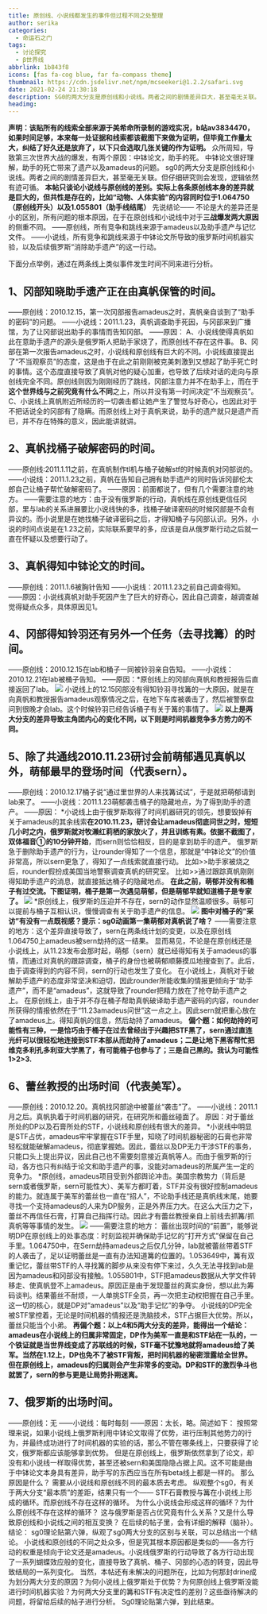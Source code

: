 ```yaml
---
title: 原创线、小说线都发生的事件但过程不同之处整理
author: serika
categories:
  - 命运石之门
tags:
  - 讨论探究
  - β世界线
abbrlink: 1b843f8
icons: [fas fa-cog blue, far fa-compass theme]
thumbnail: https://cdn.jsdelivr.net/npm/mcseekeri@1.2.2/safari.svg
date: 2021-02-24 21:30:18
description: SG0的两大分支是原创线和小说线。两者之间的剧情差异巨大，甚至毫无关联。但仔细研究则会发现，逻辑依然有迹可循。
headimg:
---
```

**声明：该贴所有的线索全部来源于美希命所录制的游戏实况，b站av3834470，如果时间足够，本来每一处证据和线索都该截图下来做为证明，但毕竟工作量太大，纠结了好久还是放弃了，以下只会选取几张关键的作为证明。**
众所周知，导致第三次世界大战的爆发，有两个原因：中钵论文，助手的死。
中钵论文很好理解，助手的死亡带来了遗产以及amadeus的问题。
sg0的两大分支是原创线和小说线。两者之间的剧情差异巨大，甚至毫无关联。但仔细研究则会发现，逻辑依然有迹可循。
**本帖只谈论小说线与原创线的差别。实际上各条原创线本身的差异就是巨大的，但共性是存在的，比如“动物、人体实验”的内容同时位于1.064750（原创线开头）以及1.055801（助手线结尾）**
先说结论——
不论是大的差异还是小的区别，所有问题的根本原因，在于在原创线和小说线中对于**三战爆发两大原因**的侧重不同。
——原创线，所有竞争和跳线来源于amadeus以及助手遗产与记忆文件。
——小说线，所有竞争和跳线来源于中钵论文所导致的俄罗斯时间机器实验，以及后续俄罗斯“消除助手遗产”的这一行动。

下面分点举例，通过在两条线上类似事件发生时间不同来进行分析。
## 1、冈部知晓助手遗产正在由真帆保管的时间。
——原创线：2010.12.15，第一次冈部报告amadeus之时，真帆亲自谈到了“助手的密码”的问题。
——小说线：2011.1.23，真帆调查助手死因，与冈部来到广播馆，为了让冈部说出助手的事情而告知冈部。
——原因：
A、小说线使得真帆如此在意助手遗产的源头是俄罗斯人把助手家烧了，而原创线不存在这件事。
B、冈部在第一次报告amadeus之时，小说线和原创线有巨大的不同。小说线直接提出了“不当观察员”的态度，这是由于在此之前刚刚被克美刺激到又想起了助手死亡时的事情。这个态度直接导致了真帆对他的疑心加重，也导致了后续对话的走向与原创线完全不同。原创线则因为刚刚经历了跳线，冈部注意力并不在助手上，而在于**这个世界线与之前究竟有什么不同**之上，所以并没有第一时间决定“不当观察员”。
C、小说线上真帆附近所经历的一切袭击都让她产生了警觉与好奇心，也因此对于不把话说全的冈部有了隐瞒。而原创线上对于真帆来说，助手的遗产就只是遗产而已，并不存在特殊的意义，因此能讲就讲。
## 2、真帆找桶子破解密码的时间。
——原创线:2011.1.11之前，在真帆制作tl机与桶子破解stf的时候真帆对冈部说的。
——小说线：2011.1.23之前，真帆在告知自己拥有助手遗产的同时告诉冈部伦太郎自己让桶子帮忙破解密码了。
——原因：前面都说了，但有几个需要注意的地方。
——需要注意的地方：由于没有俄罗斯的行动，真帆线在原创线更信任冈部，里与lab的关系进展要比小说线快的多，找桶子破译密码的时候冈部是不会有异议的。而小说里是在她找桶子破译密码之后，才得知桶子与冈部认识。另外，小说的时间点说是在1.23之前，实际联系要早的多，应该是自从俄罗斯行动之后就一直在怀疑以及想要行动了。
## 3、真帆得知中钵论文的时间。
——原创线：2011.1.6被胸针告知
——小说线：2011.1.23之前自己调查得知。
——原因：小说线真帆对助手死因产生了巨大的好奇心，因此自己调查，越调查越觉得疑点众多，具体原因见1。
## 4、冈部得知铃羽还有另外一个任务（去寻找篝）的时间。
——原创线：2010.12.15在lab和桶子一同被铃羽亲自告知。
——小说线：2010.12.21在lab被桶子告知。
——原因：*原创线上的冈部向真帆和教授报告后直接返回了lab。
![](https://cdn.jsdelivr.net/npm/sciadvfiles@2.0.0/other/SG0/1.webp)
小说线上的12.15冈部没有得知铃羽寻找篝的一大原因，就是在向真帆和教授报告amadeus观察情况之后，在地下车库被袭击了，然后被警察盘问到很晚才会lab。这个时候铃羽已经告诉桶子有关于篝的事情了。
![](https://cdn.jsdelivr.net/npm/sciadvfiles@2.0.0/other/SG0/2.webp)
**以上是两大分支的差异导致主角团内心的变化不同，以下则是时间机器竞争多方势力的不同。**
## 5、除了共通线2010.11.23研讨会前萌郁遇见真帆以外，萌郁最早的登场时间（代表sern）。
——原创线：2010.12.17桶子说“通过里世界的人来找篝试试”，于是就把萌郁请到lab来了。
——小说线：2011.1.23萌郁袭击桶子的隐藏地点，为了得到助手的遗产。
——原因：
*小说线上由于俄罗斯取得了时间机器研究的领先，想要毁掉有关于amadeus的其余线索**在2010.11.23，研讨会让amadeus彻底问世之时，短短几小时之内，俄罗斯就对牧濑红莉栖的家放火了，并且训练有素。依据不截图了，双体福音①的10分钟开始**，而sern则恰恰相反，目的是拿到助手的遗产。
俄罗斯急于删除助手遗产的行为，让rounder得知了一个信息，那就是“中钵论文”的价值非常高，所以sern更急了，得知了一点线索就直接行动。
比如>>助手家被烧之后，rounder假扮成美国当地警察调查真帆的研究室。
比如>>通过跟踪真帆刚刚得知助手遗产的消息，就直接抵达桶子的隐藏地点。
**在此之前，萌郁并没有和桶子有过交流。下图证明，桶子是第一次遇见萌郁，但是萌郁早就知道桶子是专家了。**
![](https://cdn.jsdelivr.net/npm/sciadvfiles@2.0.0/other/SG0/3.webp)
*原创线上，俄罗斯的压迫并不存在，sern的动作显然温顺很多。萌郁可以提前与桶子互相认识，慢慢调查有关于助手遗产的信息。
![](https://cdn.jsdelivr.net/npm/sciadvfiles@2.0.0/other/SG0/4.webp)
**图中对桶子的“采访”有没有一点既视感？提示：sg0动画第一集萌郁对真帆说了啥？**
——需要注意的地方：这个差异直接导致了，sern在两条线计划的变更，以及在原创线1.064750上amadeus被sern劫持的这一结果。
显而易见，不论是在原创线还是小说线上，从11.23发布会那时起，萌郁（sern）就已经得知有关于amadeus的事情，而通过对真帆的跟踪调查，桶子的身份也被萌郁顺藤摸瓜地搜查到了。此后，由于调查得到的内容不同，sern的行动也发生了变化。
在小说线上，真帆对于破解助手遗产的态度非常坚决和迫切，因此rounder所能收集的情报更倾向于“助手遗产”，而不是“amadeus”，这就导致了rounder把精力放在了抢夺助手遗产之上。
在原创线上，由于并不存在桶子帮助真帆破译助手遗产密码的内容，rounder所获得的情报依然在于“11.23amadeus问世”这一点之上。因此sern就把重心放在了amadeus上。得知真帆的信息，然后劫持了amadeus。
**偏个题：如何劫持的可能性有三种，一是恰巧由于桶子在过去曾经出于兴趣把STF黑了，sern通过直连光纤可以很轻松地连接到STF本部从而劫持了amadeus；二是让地下黑客帮忙把维克多利孔多利亚大学黑了，有可能桶子也参与了；三是自己黑的。我认为可能性1>2>3.**
## 6、蕾丝教授的出场时间（代表美军）。
——原创线：2010.12.20。真帆找冈部途中被蕾丝“袭击”了。
——小说线：2011.1月之后。真帆执着于时间机器的研究，在研究所和蕾丝碰面了。
原因：对于蕾丝所处的DP以及石膏所处的STF，小说线和原创线有很大的差异。
*小说线中明显是STF占优，amadeus牢牢掌握在STF手里，知晓了时间机器秘密的石膏也非常轻松就能破解amadeus，彻底掌握她。因此，蕾丝以及DP无力干涉STF的事务，只能口头上提出异议，因此自己也不需要刻意接近真帆等人。而由于俄罗斯的行动，各方也只有纠结于论文和助手遗产的事，没能对amadeus的所属产生一定的竞争力。
*原创线，amadeus项目受到外部舆论冲击。美国宗教势力（背后是sern或者俄罗斯，sern可能性大）、美军方都盯着，STF并没有很好控制amadeus的能力。就连属于美军的蕾丝也一直在“招人”，不论助手线还是真帆线末尾，她要寻找一个支持amadeus的人来为DP服务，正是外界压力大。在这么大压力之下，蕾丝不再信任石膏，打算自己指挥行动。因此才有蕾丝教授亲自上前线去抓篝/抓真帆等等事情的发生。
![](https://cdn.jsdelivr.net/npm/sciadvfiles@2.0.0/other/SG0/5.webp)
——需要注意的地方：
蕾丝出现时间的“前置”，能够说明DP在原创线上的处事态度：时刻监视并确保助手记忆的“打开方式”保留在自己手里。1.064750中，在Sern劫持amadeus之后仅几分钟，lab就被蕾丝带着STF的人袭击了，足以证明蕾丝是一直有办法知道篝的位置的。1.053649中，篝有双重记忆，蕾丝带STF的人寻找篝的脚步从来没有停下来过，久久无法寻找到lab是因为amadeus和冈部没有接触。1.055801中，STF把amadeus数据从大学文件转移走、使真帆登不上amadeus。原因正是由于发现蕾丝的真实身份，想以此为筹码谈判。结果蕾丝不耐烦，一人单挑STF全员，再一次把主动权把握在自己手里。这一切的核心，就是DP对“amadeus”以及“助手记忆”的争夺。
小说线的DP完全被STF掌控着，无论是时间机器的情报还是洗脑技术，STF占据巨大优势。所以，蕾丝只能当个小弟。
**再偏个题：以上4和5两大分支的差异，能得出一个结论：amadeus在小说线上的归属非常固定，DP作为美军一直是和STF站在一队的，一个铁证就是当世界线变成了苏联线的时候，STF毫不犹豫地就将amadeus给了美军。当然在1.12上，DP也免不了被STF背叛，把时间机器的秘密泄露给全世界。但在原创线上，amadeus的归属则会产生非常多的变动。DP和STF的激烈争斗也就罢了，sern的参与更是让局势扑朔迷离。**
## 7、俄罗斯的出场时间。
——原创线：无
——小说线：每时每刻
——原因：太长，略。简述如下：
按照常理来说，如果小说线上俄罗斯利用中钵论文取得了优势，进行压制其他势力的行为，并最终成功进行了时间机器的实验的话，那么不管在哪条线上，只要获得了论文，俄罗斯都应该能够拿到优势。
但是在原创线上，俄罗斯依然拿到了论文，却没有和小说线一样取得优势，甚至还被sern和美国隐隐占据上风。这不可能是由于中钵论文本身具有差异，助手写的东西应当在所有beta线上都是一样的。
那么原因是什么？
需要从小说线和原创线不同的最本质去考虑。
纵观整个sg0，有关于两大分支“最本质”的差距，结果只有一个——
STF石膏教授与篝在小说线上形成的循环。而原创线不存在这样的循环。
为什么小说线会形成这样的循环？为什么原创线不存在这样的循环？
这与俄罗斯是否占优究竟有什么关系？又是什么导致原创线和小说线之间的相互变换？
在后续的帖子里，会有详细的解释（脑补）。
结论：
sg0理论贴第六弹，纵观了sg0两大分支的区别与关联，可以总结出一个结论。
小说线和原创线的不同之处众多，但是究其根本原因都是类似的——各方行动的权重是倾向于论文还是amadeus。小说线俄罗斯的行动导致了各方行动出现了一系列蝴蝶效应般的变化，直接导致了真帆、桶子、冈部的心态的转变，因此导致结局的一系列变化。
当然，本帖还有未解决的问题所在，比如为何那封drine成为划分两大分支的原因？为何小说线上俄罗斯处于优势？为何原创线上俄罗斯没能进行时间机器实验？为何两大分支里的篝和STF有决定性的差别？这些亟待解决的问题，将留给后续的帖子进行分析。
Sg0理论贴第六弹，到此结束。